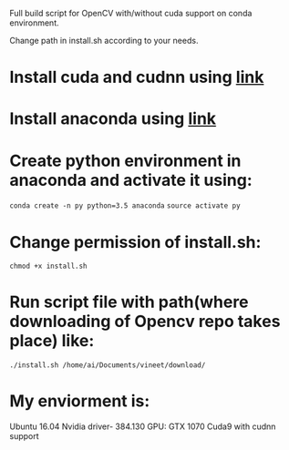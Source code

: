 Full build script for OpenCV with/without cuda support on conda environment.

Change path in install.sh according to your needs.

# Install cuda and cudnn using [link](https://stackoverflow.com/a/47503155/6761181)

# Install anaconda using [link](https://www.digitalocean.com/community/tutorials/how-to-install-the-anaconda-python-distribution-on-ubuntu-16-04)

# Create python environment  in anaconda and activate it using:

`conda create -n py python=3.5 anaconda`
`source activate py`

# Change permission of install.sh:

`chmod +x install.sh`

# Run script file with path(where downloading of Opencv repo takes place) like:

`./install.sh /home/ai/Documents/vineet/download/`

# My enviorment is:

Ubuntu 16.04
Nvidia driver- 384.130
GPU: GTX 1070
Cuda9 with cudnn support